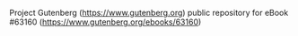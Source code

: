 Project Gutenberg (https://www.gutenberg.org) public repository for
eBook #63160 (https://www.gutenberg.org/ebooks/63160)
